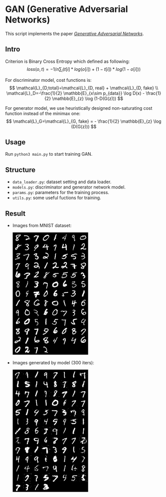 # GAN (Generative Adversarial Networks)

This script implements the paper *[Generative Adversarial Networks](https://arxiv.org/abs/1406.2661)*.

## Intro
Criterion is Binary Cross Entropy which defined as following:
$$
loss(o, t) = - 1/n \sum_i (t[i] * log(o[i]) + (1 - t[i]) * log(1 - o[i]))
$$

For discriminator model, cost functions is:
$$
\mathcal{L}_{D,total}=\mathcal{L}_{D, real} + \mathcal{L}_{D, fake} \\
\mathcal{L}_D=-\frac{1}{2} \mathbb{E}_{x\sim p_{data}} \log D(x) - \frac{1}{2} \mathbb{E}_{z} \log (1-D(G(z)))
$$

For generator model, we use heuristically designed non-saturating cost function instead of the minimax one:
$$
\mathcal{L}_G=\mathcal{L}_{G, fake} = - \frac{1}{2} \mathbb{E}_{z} \log (D(G(z)))
$$

## Usage
Run `python3 main.py` to start training GAN.

## Structure
- `data_loader.py`: dataset setting and data loader.
- `models.py`: discriminator and generator network model.
- `params.py`: parameters for the training process.
- `utils.py`: some useful fuctions for training.

## Result
- Images from MNIST dataset:

  ![GAN_real_images](../images/GAN_real_images.png)

- Images generated by model (300 iters):

  ![GAN_fake_images-300](../images/GAN_fake_images-300.png)
